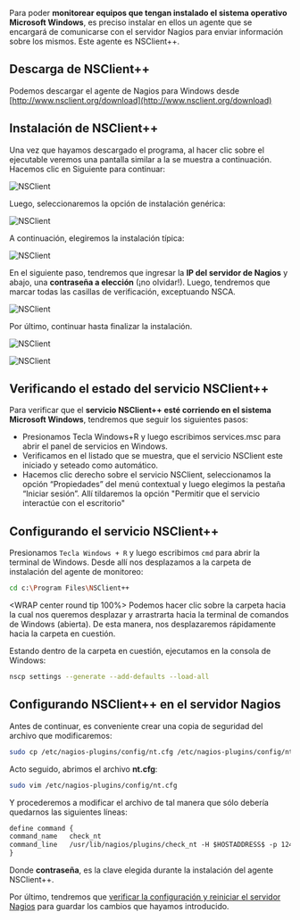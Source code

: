 
Para poder **monitorear equipos que tengan instalado el sistema operativo Microsoft Windows**, es preciso instalar en ellos un agente que se encargará de comunicarse con el servidor Nagios para enviar información sobre los mismos. Este agente es NSClient++.

## Descarga de NSClient++
Podemos descargar el agente de Nagios para Windows desde [http://www.nsclient.org/download](http://www.nsclient.org/download)

## Instalación de NSClient++ 
Una vez que hayamos descargado el programa, al hacer clic sobre el ejecutable veremos una pantalla similar a la se muestra a continuación. Hacemos clic en Siguiente para continuar:

![NSClient](imgNagios/nsclient_1.jpg)

Luego, seleccionaremos la opción de instalación genérica: 

![NSClient](imgNagios/nsclient_2.jpg)

A continuación, elegiremos la instalación típica: 

![NSClient](imgNagios/nsclient_3.jpg)

En el siguiente paso, tendremos que ingresar la **IP del servidor de Nagios** y abajo, una **contraseña a elección** (¡no olvidar!). Luego, tendremos que marcar todas las casillas de verificación, exceptuando NSCA.

![NSClient](imgNagios/nsclient_4.jpg)

Por último, continuar hasta finalizar la instalación. 

![NSClient](imgNagios/nsclient_5.jpg)

![NSClient](imgNagios/nsclient_6.jpg)



## Verificando el estado del servicio NSClient++ 
Para verificar que el **servicio NSClient++ esté corriendo en el sistema Microsoft Windows**, tendremos que seguir los siguientes pasos: 
* Presionamos Tecla Windows+R y luego escribimos services.msc para abrir el panel de servicios en Windows.
* Verificamos en el listado que se muestra, que el servicio NSClient este iniciado y seteado como automático.
* Hacemos clic derecho sobre el servicio NSClient, seleccionamos la opción “Propiedades” del menú contextual y luego elegimos la pestaña “Iniciar sesión”. Allí tildaremos la opción "Permitir que el servicio interactúe con el escritorio"

## Configurando el servicio NSClient++

Presionamos `Tecla Windows + R` y luego escribimos `cmd` para abrir la terminal de Windows. Desde allí nos desplazamos a la carpeta de instalación del agente de monitoreo: 

```bash
cd c:\Program Files\NSClient++
```

<WRAP center round tip 100%>
Podemos hacer clic sobre la carpeta hacia la cual nos queremos desplazar y arrastrarta hacia la terminal de comandos de Windows (abierta). De esta manera, nos desplazaremos rápidamente hacia la carpeta en cuestión. 
</WRAP>
 

Estando dentro de la carpeta en cuestión, ejecutamos en la consola de Windows: 

```bash
nscp settings --generate --add-defaults --load-all
```

## Configurando NSClient++  en el servidor Nagios

Antes de continuar, es conveniente crear una copia de seguridad del archivo que modificaremos: 

```bash
sudo cp /etc/nagios-plugins/config/nt.cfg /etc/nagios-plugins/config/nt.cfg.original
```

Acto seguido, abrimos el archivo **nt.cfg**:  

```bash
sudo vim /etc/nagios-plugins/config/nt.cfg
```

Y procederemos a modificar el archivo de tal manera que sólo debería quedarnos las siguientes líneas: 

```apache
define command {
command_name   check_nt
command_line   /usr/lib/nagios/plugins/check_nt -H $HOSTADDRESS$ -p 12489 -s contraseña -v $ARG1$ $ARG2$
}
```

Donde **contraseña**, es la clave elegida durante la instalación del agente NSClient++.

Por último, tendremos que [verificar la configuración y reiniciar el servidor Nagios](configuracion/#verificando-la-configuracion-y-reiniciando-nagios) para guardar los cambios que hayamos introducido.
